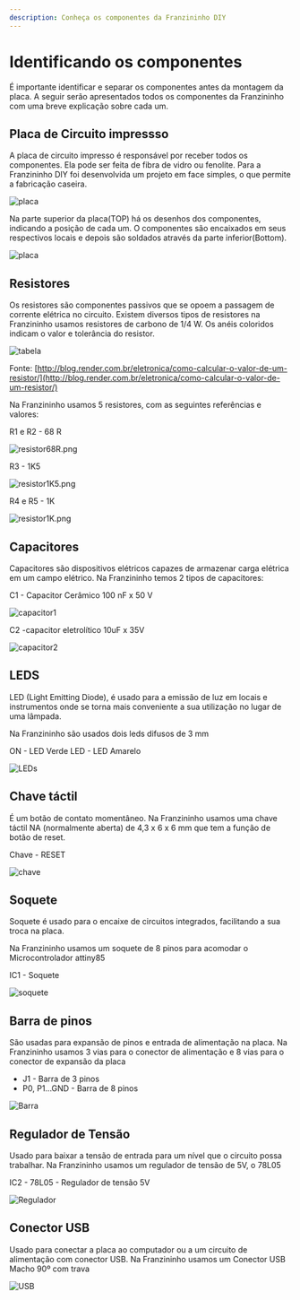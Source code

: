 ```yaml
---
description: Conheça os componentes da Franzininho DIY
---
```


# Identificando os componentes

É importante identificar e separar os componentes antes da montagem da placa. A seguir serão apresentados todos os componentes da Franzininho com uma breve explicação sobre cada um.

## Placa de Circuito impressso

A placa de circuito impresso é responsável por receber todos os componentes. Ela pode ser feita de fibra de vidro ou fenolite. Para a Franzininho DIY foi desenvolvida um projeto em face simples, o que permite a fabricação caseira.

![placa](../.gitbook/assets/componentes-placa1.jpg)

Na parte superior da placa\(TOP\) há os desenhos dos componentes, indicando a posição de cada um. O componentes são encaixados em seus respectivos locais e depois são soldados através da parte inferior\(Bottom\).

![placa](../.gitbook/assets/componentes-placa-top-botton.png)

## Resistores

Os resistores são componentes passivos que se opoem a passagem de corrente elétrica no circuito. Existem diversos tipos de resistores na Franzininho usamos resistores de carbono de 1/4 W. Os anéis coloridos indicam o valor e tolerância do resistor.

![tabela](../.gitbook/assets/componentes-tabela-resistores.png)

Fonte: [http://blog.render.com.br/eletronica/como-calcular-o-valor-de-um-resistor/](http://blog.render.com.br/eletronica/como-calcular-o-valor-de-um-resistor/)

Na Franzininho usamos 5 resistores, com as seguintes referências e valores:

R1 e R2 - 68 R

![resistor68R.png](../.gitbook/assets/componentes-resistor68r.png)

R3 - 1K5

![resistor1K5.png](../.gitbook/assets/componentes-resistor1k5.png)

R4 e R5 - 1K

![resistor1K.png](../.gitbook/assets/componentes-resistor1k.png)

## Capacitores

Capacitores são dispositivos elétricos capazes de armazenar carga elétrica em um campo elétrico. Na Franzininho temos 2 tipos de capacitores:

C1 - Capacitor Cerâmico 100 nF x 50 V

![capacitor1](../.gitbook/assets/componentes-capacitor1.png)

C2 -capacitor eletrolítico 10uF x 35V

![capacitor2](../.gitbook/assets/componentes-capacitor2.png)

## LEDS

LED \(Light Emitting Diode\), é usado para a emissão de luz em locais e instrumentos onde se torna mais conveniente a sua utilização no lugar de uma lâmpada.

Na Franzininho são usados dois leds difusos de 3 mm

ON - LED Verde LED - LED Amarelo

![LEDs](../.gitbook/assets/componentes-leds.png)

## Chave táctil

É um botão de contato momentâneo. Na Franzininho usamos uma chave táctil NA \(normalmente aberta\) de 4,3 x 6 x 6 mm que tem a função de botão de reset.

Chave - RESET

![chave](../.gitbook/assets/componentes-chave.png)

## Soquete

Soquete é usado para o encaixe de circuitos integrados, facilitando a sua troca na placa.

Na Franzininho usamos um soquete de 8 pinos para acomodar o Microcontrolador attiny85

IC1 - Soquete

![soquete](../.gitbook/assets/componentes-soquete.png)

## Barra de pinos

São usadas para expansão de pinos e entrada de alimentação na placa. Na Franzininho usamos 3 vias para o conector de alimentação e 8 vias para o conector de expansão da placa

* J1 - Barra de 3 pinos
* P0, P1...GND - Barra de 8 pinos

![Barra](../.gitbook/assets/componentes-barra.png)

## Regulador de Tensão

Usado para baixar a tensão de entrada para um nível que o circuito possa trabalhar. Na Franzininho usamos um regulador de tensão de 5V, o 78L05

IC2 - 78L05 - Regulador de tensão 5V

![Regulador](../.gitbook/assets/componentes-regulador.png)

## Conector USB

Usado para conectar a placa ao computador ou a um circuito de alimentação com conector USB. Na Franzininho usamos um Conector USB Macho 90º com trava

![USB](../.gitbook/assets/componentes-usb.png)


